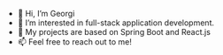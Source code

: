 - 👋 Hi, I’m Georgi
- 👀 I’m interested in full-stack application development.
- 🌱 My projects are based on Spring Boot and React.js
- 📫 Feel free to reach out to me!
<!---
georgibabovprojects/georgibabovprojects is a ✨ special ✨ repository because its `README.md` (this file) appears on your GitHub profile.
You can click the Preview link to take a look at your changes.
--->

